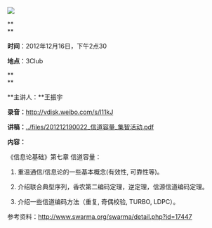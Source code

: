 ![](http://www.swarma.org/files/201210260320_20055834-1_b.jpg)  

**  
**

**时间**：2012年12月16日，下午2点30

  

**地点**：3Club

**  
**

**主讲人：**王振宇

**录音：**<http://vdisk.weibo.com/s/l11kJ>

**讲稿：**[../files/201212190022_信道容量_集智活动.pdf](download.php?id=576)

  

**内容：**

  

《信息论基础》第七章 信道容量：

  

1. 重温通信/信息论的一些基本概念(有效性, 可靠性等)。

  

2. 介绍联合典型序列，香农第二编码定理，逆定理，信源信道编码定理。

  

3. 介绍一些信道编码方法（重复, 奇偶校验, TURBO, LDPC）。

  

  

参考资料：<http://www.swarma.org/swarma/detail.php?id=17447>

